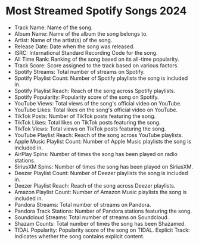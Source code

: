 # Most Streamed Spotify Songs 2024

- Track Name: Name of the song.
- Album Name: Name of the album the song belongs to.
- Artist: Name of the artist(s) of the song.
- Release Date: Date when the song was released.
- ISRC: International Standard Recording Code for the song.
- All Time Rank: Ranking of the song based on its all-time popularity.
- Track Score: Score assigned to the track based on various factors.
- Spotify Streams: Total number of streams on Spotify.
- Spotify Playlist Count: Number of Spotify playlists the song is included in.
- Spotify Playlist Reach: Reach of the song across Spotify playlists.
- Spotify Popularity: Popularity score of the song on Spotify.
- YouTube Views: Total views of the song's official video on YouTube.
- YouTube Likes: Total likes on the song's official video on YouTube.
- TikTok Posts: Number of TikTok posts featuring the song.
- TikTok Likes: Total likes on TikTok posts featuring the song.
- TikTok Views: Total views on TikTok posts featuring the song.
- YouTube Playlist Reach: Reach of the song across YouTube playlists.
- Apple Music Playlist Count: Number of Apple Music playlists the song is included in.
- AirPlay Spins: Number of times the song has been played on radio stations.
- SiriusXM Spins: Number of times the song has been played on SiriusXM.
- Deezer Playlist Count: Number of Deezer playlists the song is included in.
- Deezer Playlist Reach: Reach of the song across Deezer playlists.
- Amazon Playlist Count: Number of Amazon Music playlists the song is included in.
- Pandora Streams: Total number of streams on Pandora.
- Pandora Track Stations: Number of Pandora stations featuring the song.
- Soundcloud Streams: Total number of streams on Soundcloud.
- Shazam Counts: Total number of times the song has been Shazamed.
- TIDAL Popularity: Popularity score of the song on TIDAL.
Explicit Track: Indicates whether the song contains explicit content.